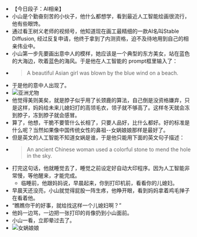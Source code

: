 - 【今日段子：AI相亲】
- 小山是个勤奋刻苦的小伙子，他什么都想学，看到最近人工智能绘画很流行，他有些眼馋。
- 通过看王树义老师的视频号，他知道现在画工最精细的一款AI名叫Stable Diffusion, 经过反复申请，他终于拿到了内测资格，迫不及待地用到自己的相亲伟业中。
- 小山第一步先要画出意中人的模样，她应该是一个典型的东方美女，站在蓝色的大海边，吹着蓝色的海风。于是他在人工智能的 prompt框里输入了：
- > A beautiful Asian girl was blown by the blue wind on a beach.
- 于是他的意中人出现了。
- ![亚洲尤物](https://vip2.loli.io/2022/08/21/jH2rNh3fbLcJeaX.png)
- 他觉得美则美矣，就是脖子似乎用了长颈鹿的算法，自己倒是没资格嫌弃，只是这样，妈妈给未来儿媳妇打的高领毛衣，领子就不够高了。这样冬天就会冻到脖子，冻到脖子就会感冒。
- 算了，他想，干脆不要管什么长相了，只要人品好，比什么都好。好的标准是什么呢？当然如果像中国传统女性的鼻祖--女娲娘娘那样是最好了。
- 但是英文的人工智能不知道女娲是谁，于是他只能用下面的英文句子描述：
- > An ancient Chinese woman used a colorful stone to mend the hole in the sky.
- 打完这句话，他就睡觉去了，睡觉之前设定好自动大印程序。因为人工智能非常慢，等他醒来，才能完成。
    - 临睡前，他跟妈妈说，早晨起来，你到打印机前，看看你的儿媳妇。 
- 早晨天还没亮，小山就觉得屁股一阵生疼，他睁开眼，看到妈妈拿着鸡毛掸子在看着他。
- “瞧瞧你干的好事，就给找这样一个儿媳妇啊？”
- 他妈一边骂，一边把一张打印的肖像扔到小山面前。
- 小山一看，立即晕过去了。
- ![女娲娘娘](https://vip2.loli.io/2022/08/21/FTx3qSKpmOWPNBZ.png)
